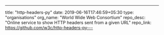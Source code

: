 ---
title: "http-headers-py"
date: 2019-06-16T17:46:59+05:30
type: "organisations"
org_name: "World Wide Web Consortium"
repo_desc: "Online service to show HTTP headers sent from a given URL"
repo_link: https://github.com/w3c/http-headers-py---